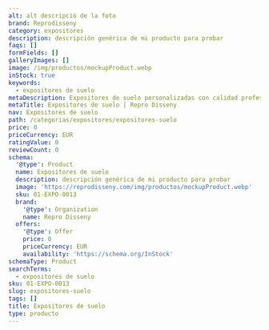 ```yaml
---
alt: alt descripció de la foto
brand: Reprodisseny
category: expositores
description: descripción genérica de mi producto para probar
faqs: []
formFields: []
galleryImages: []
image: /img/productos/mockupProduct.webp
inStock: true
keywords:
  - expositores de suelo
metaDescription: Expositores de suelo personalizadas con calidad profesional en Cataluña.
metaTitle: Expositores de suelo | Repro Disseny
nav: Expositores de suelo
path: /categorias/expositores/expositores-suelo
price: 0
priceCurrency: EUR
ratingValue: 0
reviewCount: 0
schema:
  '@type': Product
  name: Expositores de suelo
  description: descripción genérica de mi producto para probar
  image: 'https://reprodisseny.com/img/productos/mockupProduct.webp'
  sku: 01-EXPO-0013
  brand:
    '@type': Organization
    name: Repro Disseny
  offers:
    '@type': Offer
    price: 0
    priceCurrency: EUR
    availability: 'https://schema.org/InStock'
schemaType: Product
searchTerms:
  - expositores de suelo
sku: 01-EXPO-0013
slug: expositores-suelo
tags: []
title: Expositores de suelo
type: producto
---
```


